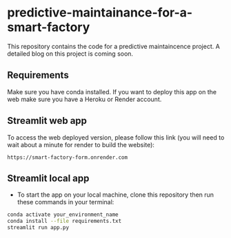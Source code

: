 # predictive-maintainance-for-a-smart-factory
This repository contains the code for a predictive maintaincence project. A detailed blog on this project is coming soon. 



## Requirements
Make sure you have conda installed. If you want to deploy this app on the web make sure you have a Heroku or Render account.





## Streamlit web app

To access the web deployed version, please follow this link (you will need to wait about a minute for render to build the website):
```
https://smart-factory-form.onrender.com
```

## Streamlit local app
- To start the  app on your local machine, clone this repository then run these commands in your terminal:
```bash
conda activate your_environment_name
conda install --file requirements.txt
streamlit run app.py
```

